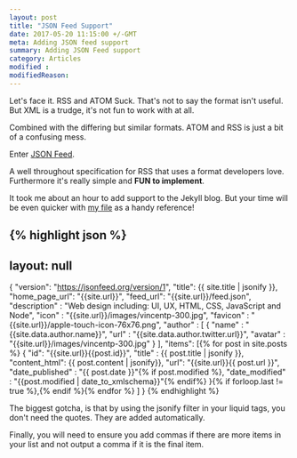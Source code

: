 ```yaml
---
layout: post
title: "JSON Feed Support"
date: 2017-05-20 11:15:00 +/-GMT
meta: Adding JSON feed support
summary: Adding JSON Feed support
category: Articles
modified :
modifiedReason:
---
```


Let's face it. RSS and ATOM Suck. That's not to say the format isn't useful. But XML is a trudge, it's not fun to work with at all.

Combined with the differing but similar formats. ATOM and RSS is just a bit of a confusing mess.

Enter [JSON Feed](https://jsonfeed.org/).

A well throughout specification for RSS that uses a format developers love. Furthermore it's really simple and **FUN to implement**.

It took me about an hour to add support to the Jekyll blog. But your time will be even quicker with [my file]({{site.data.author.github.url}}/vincentp/blob/master/feed.json) as a handy reference!

{% highlight json %}
---
layout: null
---
{
    "version": "https://jsonfeed.org/version/1",
    "title": {{ site.title | jsonify }},
    "home_page_url": "{{site.url}}",
    "feed_url": "{{site.url}}/feed.json",
    "description" : "Web design including: UI, UX, HTML, CSS, JavaScript and Node",
    "icon" : "{{site.url}}/images/vincentp-300.jpg",
    "favicon" : "{{site.url}}/apple-touch-icon-76x76.png",
    "author" : [
        {
            "name" : "{{site.data.author.name}}",
            "url" : "{{site.data.author.twitter.url}}",
            "avatar" : "{{site.url}}/images/vincentp-300.jpg"
        }
    ],
     "items": [{% for post in site.posts %}
        {
            "id": "{{site.url}}{{post.id}}",
            "title" : {{ post.title | jsonify }},
            "content_html": {{ post.content | jsonify}},
            "url": "{{site.url}}{{ post.url }}",
            "date_published" : "{{ post.date }}"{% if post.modified %},
            "date_modified" : "{{post.modified  | date_to_xmlschema}}"{% endif%}
        }{% if forloop.last != true %},{% endif %}{% endfor %}
    ]
}
{% endhighlight %}

The biggest gotcha, is that by using the jsonify filter in your liquid tags, you don't need the quotes. They are added automatically.

Finally, you will need to ensure you add commas if there are more items in your list and not output a comma if it is the final item.
